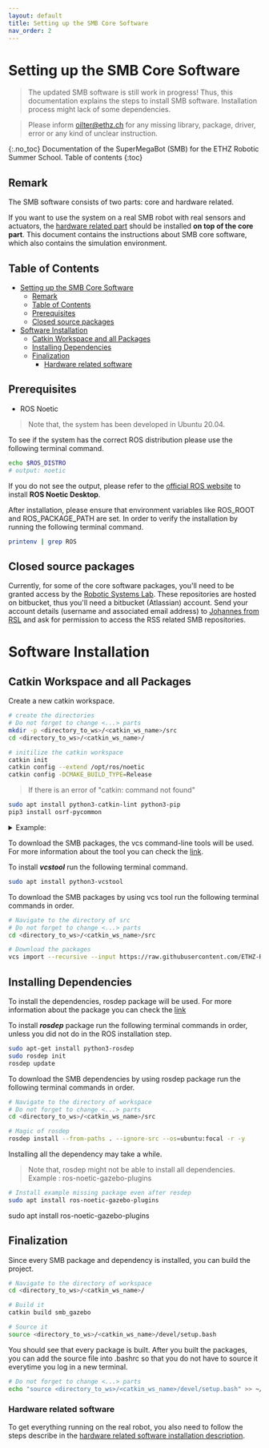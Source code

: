 ```yaml
---
layout: default
title: Setting up the SMB Core Software
nav_order: 2
---
```


# Setting up the SMB Core Software
> The updated SMB software is still work in progress! Thus, this documentation explains the steps to install SMB software. Installation process might lack of some dependencies. 

> Please inform oilter@ethz.ch for any missing library, package, driver, error or any kind of unclear instruction.

{:.no_toc} 
Documentation of the SuperMegaBot (SMB) for the ETHZ Robotic Summer School.
Table of contents 
{:toc}


## Remark

The SMB software consists of two parts: core and hardware related.

If you want to use the system on a real SMB robot with real sensors and actuators, the [hardware related part](installation_hw.md) should be installed **on top of the core part**. This document contains the instructions about SMB core software, which also contains the simulation environment.

## Table of Contents

- [Setting up the SMB Core Software](#setting-up-the-smb-core-software)
  - [Remark](#remark)
  - [Table of Contents](#table-of-contents)
  - [Prerequisites](#prerequisites)
  - [Closed source packages](#closed-source-packages)
- [Software Installation](#software-installation)
  - [Catkin Workspace and all Packages](#catkin-workspace-and-all-packages)
  - [Installing Dependencies](#installing-dependencies)
  - [Finalization](#finalization)
    - [Hardware related software](#hardware-related-software)

## Prerequisites
- ROS Noetic
> Note that, the system has been developed in Ubuntu 20.04.

To see if the system has the correct ROS distribution please use the following terminal command. 

```bash
echo $ROS_DISTRO
# output: noetic
```
If you do not see the output, please refer to the [official ROS website](http://wiki.ros.org/noetic/Installation/Ubuntu) to install **ROS Noetic Desktop**. 

After installation, please ensure that environment variables like ROS_ROOT and ROS_PACKAGE_PATH are set. In order to verify the installation by running the following terminal command.

```bash
printenv | grep ROS
```

## Closed source packages

Currently, for some of the core software packages, you'll need to be granted access by the [Robotic Systems Lab](https://rsl.ethz.ch/). These repositories are hosted on bitbucket, thus you'll need a bitbucket (Atlassian) account. 
Send your account details (username and associated email address) to [Johannes from RSL](https://rsl.ethz.ch/the-lab/people/person-detail.MjU0MDk1.TGlzdC8yNDQyLC0xNDI1MTk1NzM1.html) and ask for permission to access the RSS related SMB repositories.

# Software Installation

## Catkin Workspace and all Packages

Create a new catkin workspace.

```bash
# create the directories
# Do not forget to change <...> parts
mkdir -p <directory_to_ws>/<catkin_ws_name>/src
cd <directory_to_ws>/<catkin_ws_name>/

# initilize the catkin workspace
catkin init
catkin config --extend /opt/ros/noetic
catkin config -DCMAKE_BUILD_TYPE=Release
```


> If there is an error of "catkin: command not found" 
```bash
sudo apt install python3-catkin-lint python3-pip
pip3 install osrf-pycommon
```




<details><summary> Example: </summary>
<p>
  


```bash
# Example directory to ws and catkin workspace name
mkdir -p ~/catkin_ws/src
cd ~/catkin_ws/
# Example ends
```

</p>
</details>



To download the SMB packages, the vcs command-line tools will be used. For more information about the tool you can check the [link](http://wiki.ros.org/vcstool).

To install ***vcstool*** run the following terminal command.

```bash
sudo apt install python3-vcstool 
```
To download the SMB packages by using vcs tool run the following terminal commands in order. 

```bash
# Navigate to the directory of src
# Do not forget to change <...> parts
cd <directory_to_ws>/<catkin_ws_name>/src

# Download the packages
vcs import --recursive --input https://raw.githubusercontent.com/ETHZ-RobotX/SuperMegaBot/master/smb.repos?token=AIDKBDVOX5Y4Y3VAOHVSHFDAZRDW4 .
```

## Installing Dependencies

To install the dependencies, rosdep package will be used. For more information about the package you can check the [link](https://docs.ros.org/en/independent/api/rosdep/html/)

To install ***rosdep*** package run the following terminal commands in order, unless you did not do in the ROS installation step.

```bash
sudo apt-get install python3-rosdep
sudo rosdep init
rosdep update
```

To download the SMB dependencies by using rosdep package run the following terminal commands in order. 
```bash
# Navigate to the directory of workspace
# Do not forget to change <...> parts
cd <directory_to_ws>/<catkin_ws_name>/src

# Magic of rosdep
rosdep install --from-paths . --ignore-src --os=ubuntu:focal -r -y
```

Installing all the dependency may take a while. 

> Note that, rosdep might not be able to install all dependencies.
> Example : ros-noetic-gazebo-plugins

```bash
# Install example missing package even after resdep
sudo apt install ros-noetic-gazebo-plugins
```

sudo apt install ros-noetic-gazebo-plugins

## Finalization
Since every SMB package and dependency is installed, you can build the project.
```bash
# Navigate to the directory of workspace
cd <directory_to_ws>/<catkin_ws_name>/

# Build it
catkin build smb_gazebo

# Source it
source <directory_to_ws>/<catkin_ws_name>/devel/setup.bash
```

You should see that every package is built.
After you built the packages, you can add the source file into .bashrc so that you do not have to source it everytime you log in a new terminal. 

```bash
# Do not forget to change <...> parts
echo "source <directory_to_ws>/<catkin_ws_name>/devel/setup.bash" >> ~/.bashrc
```

### Hardware related software
To get everything running on the real robot, you also need to follow the steps describe in the [hardware related software installation description](installation_hw.md).
